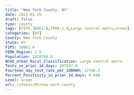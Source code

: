 ```yaml
---
title: "New York County, NY"
date: 2021-01-25
draft: false
type: county
tags: [FIPS:36061.0,FEMA:2.0,Large central metro,Green]
categories: [NY]
County: New York County
State: NY
FIPS: 36061.0
FEMA_Region: 2.0
Population: 1628706.0
NCHS_Urban_Rural_Classification: Large central metro
Tests_in_prior_14_days: 207597.0
Fourteen_day_test_rate_per_100000: 12746.0
Percent_Positivity_in_prior_14_days: 0.048
Level: Green
url: /states/NY/new-york-county
---
```



